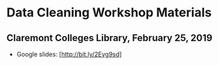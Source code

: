 # Data Cleaning Workshop Materials
## Claremont Colleges Library, February 25, 2019

* Google slides: [http://bit.ly/2Eyg9sd]
